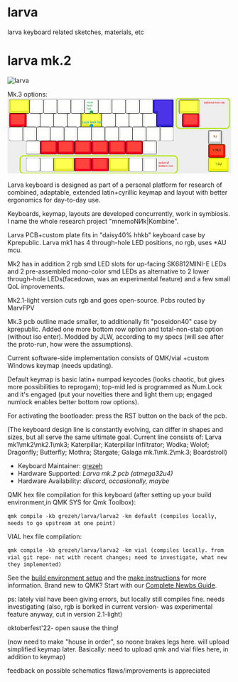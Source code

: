 # larva
larva keyboard related sketches, materials, etc

# larva mk.2

![larva](https://user-images.githubusercontent.com/61553650/132993572-15b619b2-919a-49bb-8439-0263a30d82ef.png)

Mk.3 options:
![larva mk.3](https://github.com/grezeh/larva/blob/main/larva3%20layout%20kle%202.png)

 Larva keyboard is designed as part of a personal platform for research 
of combined, adaptable, extended latin+cyrillic keymap and layout with better ergonomics for day-to-day use.

 Keyboards, keymap, layouts are developed concurrently, work in symbiosis.
I name the whole research project "mnemoNИk|Kombine". 

 Larva PCB+custom plate fits in "daisy40% hhkb" keyboard case by Kprepublic.
Larva mk1 has 4 through-hole LED positions, no rgb, uses *AU mcu.

Mk2 has in addition 2 rgb smd LED slots for up-facing SK6812MINI-E LEDs 
and 2 pre-assembled mono-color smd LEDs as alternative to 2 lower through-hole LEDs(facedown, was an experimental feature)
and a few small QoL improvements. 

Mk2.1-light version cuts rgb and goes open-source. Pcbs routed by MarvFPV

Mk.3 pcb outline made smaller, to additionally fit "poseidon40" case by kprepublic. Added one more bottom row option and total-non-stab option (without iso enter). Modded by JLW, according to my specs (will see after the proto-run, how were the assumptions).

Current software-side implementation consists of QMK/vial +custom Windows keymap (needs updating).

Default keymap is basic latin+ numpad keycodes (looks chaotic, but gives more possibilities to reprogam); top-mid led is programmed as Num.Lock and it's engaged (put your novelties there and light them up; engaged numlock enables better bottom row options).

 For activating the bootloader: press the RST button on the back of the pcb.

 (The keyboard design line is constantly evolving, can differ in shapes and sizes, but all serve the same ultimate goal.
 Current line consists of: Larva mk1\mk2\mk2.1\mk3; Katerpillar; Katerpillar Infiltrator; Wodka; Wolof; Dragonfly; Butterfly; Mothra; Stargate; Galaga mk.1\mk.2\mk.3; Boardstroll)


* Keyboard Maintainer: [grezeh](https://github.com/grezeh)
* Hardware Supported: *Larva mk.2 pcb (atmega32u4)*
* Hardware Availability: *discord, occasionally, maybe*

QMK hex file compilation for this keyboard (after setting up your build environment,in QMK SYS for Qmk Toolbox):

    qmk compile -kb grezeh/larva/larva2 -km default (compiles locally, needs to go upstream at one point)

VIAL hex file compilation:
    
	qmk compile -kb grezeh/larva/larva2 -km vial (compiles locally. from vial git repo- not with recent changes; need to investigate, what new they implemented)

See the [build environment setup](https://docs.qmk.fm/#/getting_started_build_tools)
 and the [make instructions](https://docs.qmk.fm/#/getting_started_make_guide) for more information.
 Brand new to QMK? Start with our [Complete Newbs Guide](https://docs.qmk.fm/#/newbs).
 
 ps: lately vial have been giving errors, but locally still compiles fine. needs investigating
  (also, rgb is borked in current version- was experimental feature anyway, cut in version 2.1-light)
  
  oktoberfest'22- open sause the thing! 
  
  (now need to make "house in order", so noone brakes legs here. will upload simplified keymap later. Basically: need to upload qmk and vial files here, in addition to keymap)
  
  feedback on possible schematics flaws/improvements is appreciated
